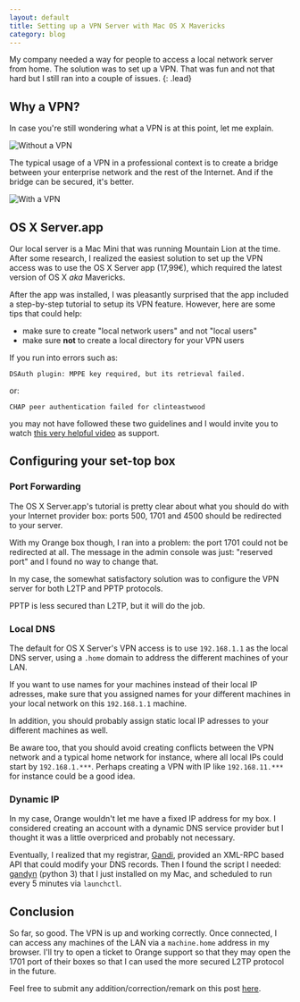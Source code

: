 ```yaml
---
layout: default
title: Setting up a VPN Server with Mac OS X Mavericks
category: blog
---
```


My company needed a way for people to access a local network server from home. The solution was
to set up a VPN. That was fun and not that hard but I still ran into a couple of issues.
{: .lead}


## Why a VPN?

In case you're still wondering what a VPN is at this point, let me explain.

![Without a VPN](../../assets/images/vpn-explain-1.png "Without a VPN")

The typical usage of a VPN in a professional context is to create a bridge between
your enterprise network and the rest of the Internet. And if the bridge can be secured,
it's better.

![With a VPN](../../assets/images/vpn-explain-2.png "With a VPN")


## OS X Server.app

Our local server is a Mac Mini that was running Mountain Lion at the time. After some research,
I realized the easiest solution to set up the VPN access was to use the OS X Server app (17,99€),
which required the latest version of OS X *aka* Mavericks.

After the app was installed, I was pleasantly surprised that the app included a step-by-step tutorial
to setup its VPN feature. However, here are some tips that could help:

- make sure to create "local network users" and not "local users"
- make sure **not** to create a local directory for your VPN users

If you run into errors such as:

    DSAuth plugin: MPPE key required, but its retrieval failed.

or:

    CHAP peer authentication failed for clinteastwood

you may not have followed these two guidelines and I would invite you to watch [this very
helpful video][vpn-screencast] as support.


## Configuring your set-top box


### Port Forwarding

The OS X Server.app's tutorial is pretty clear about what you should do with your Internet provider box:
ports 500, 1701 and 4500 should be redirected to your server.

With my Orange box though, I ran into a problem: the port 1701 could not be redirected at all. The message in
the admin console was just: "reserved port" and I found no way to change that.

In my case, the somewhat satisfactory solution was to configure the VPN server for both
L2TP and PPTP protocols.

PPTP is less secured than L2TP, but it will do the job.


### Local DNS

The default for OS X Server's VPN access is to use `192.168.1.1` as the local DNS server, using a `.home` domain to
address the different machines of your LAN.

If you want to use names for your machines instead of their local IP adresses, make sure that you assigned
names for your different machines in your local network on this `192.168.1.1` machine.

In addition, you should probably assign static local IP adresses to your different machines as well.

Be aware too, that you should avoid creating conflicts between the VPN network and a typical home network for instance, where
all local IPs could start by `192.168.1.***`. Perhaps creating a VPN with IP like `192.168.11.***` for instance could be a
good idea.


### Dynamic IP

In my case, Orange wouldn't let me have a fixed IP address for my box. I considered creating an account
with a dynamic DNS service provider but I thought it was a little overpriced and probably not necessary.

Eventually, I realized that my registrar, [Gandi][gandi], provided an XML-RPC based API that could modify
your DNS records. Then I found the script I needed: [gandyn][gandyn] (python 3) that I just installed on my Mac,
and scheduled to run every 5 minutes via `launchctl`.


## Conclusion

So far, so good. The VPN is up and working correctly. Once connected, I can access any machines of the LAN
via a `machine.home` address in my browser. I'll try to open a ticket to Orange support so that they may
open the 1701 port of their boxes so that I can used the more secured L2TP protocol in the future.

Feel free to submit any addition/correction/remark on this post [here][github].

[vpn-screencast]: http://www.youtube.com/watch?v=gG8HcsQuyjI
[gandyn]: https://github.com/Chralu/gandyn
[gandi]: http://www.gandi.net
[github]: https://github.com/dirtyhenry/bootstragram-blog/issues
